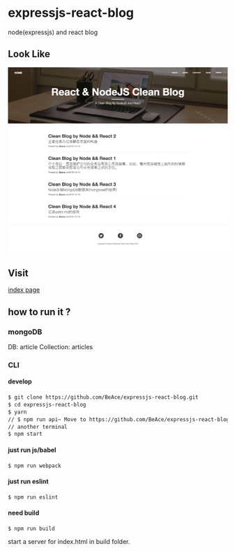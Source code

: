 # expressjs-react-blog

node(expressjs) and react blog

## Look Like

![](./screenshot/home.png)

## Visit

[index page](https://react.beacelee.com/)

## how to run it ?

### mongoDB

DB: article
Collection: articles

### CLI

#### develop

```bash
$ git clone https://github.com/BeAce/expressjs-react-blog.git
$ cd expressjs-react-blog
$ yarn
// $ npm run api~ Move to https://github.com/BeAce/expressjs-react-blog-server to start a server
// another terminal
$ npm start
```

#### just run js/babel

```bash
$ npm run webpack
```

#### just run eslint

```bash
$ npm run eslint
```

#### need build

```
$ npm run build
```
start a server for index.html in build folder.
